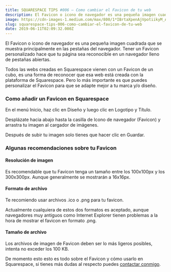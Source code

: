 ```yaml
---
title: SQUARESPACE TIPS #006 — Como cambiar el Favicon de tu web
description: El Favicon o icono de navegador es una pequeña imagen cuadrada que se muestra principalmente en las pestañas del navegador. Tener un…
image: https://cdn-images-1.medium.com/max/800/1*IBrtaXpenAjVpotiikyM_A.png
slug: squarespace-tips-006-como-cambiar-el-favicon-de-tu-web
date: 2019-06-11T02:09:32.000Z
---
```



El Favicon o icono de navegador es una pequeña imagen cuadrada que se muestra principalmente en las pestañas del navegador. Tener un Favicon personalizado hace que tu página sea reconocible en un navegador lleno de pestañas abiertas.

Todos las webs creadas en Squarespace vienen con un Favicon de un cubo, es una forma de reconocer que esa web está creada con la plataforma de Squarespace. Pero lo más importante es que puedes personalizar el Favicon para que se adapte mejor a tu marca y/o diseño.

### Como añadir un Favicon en Squarespace

En el menú Inicio, haz clic en Diseño y luego clic en Logotipo y Título.

Desplázate hacia abajo hasta la casilla de Icono de navegador (Favicon) y arrastra tu imagen al cargador de imágenes.

Después de subir tu imagen solo tienes que hacer clic en Guardar.

### Algunas recomendaciones sobre tu Favicon

#### Resolución de imagen

Es recomendable que tu Favicon tenga un tamaño entre los 100x100px y los 300x300px. Aunque generalmente se mostrarán a 16x16px.

#### Formato de archivo

Te recomiendo usar archivos .ico o .png para tu favicon.

Actualmente cualquiera de estos dos formatos es aceptado, aunque navegadores muy antiguos como Internet Explorer tienen problemas a la hora de mostrar el favicon en formato .png.

#### Tamaño de archivo

Los archivos de imagen de Favicon deben ser lo más ligeros posibles, intenta no exceder los 100 KB.

De momento esto esto es todo sobre el Favicon y cómo usarlo en Squarespace, si tienes más dudas al respecto puedes [contactar conmigo](https://ajra.es/contactar).
